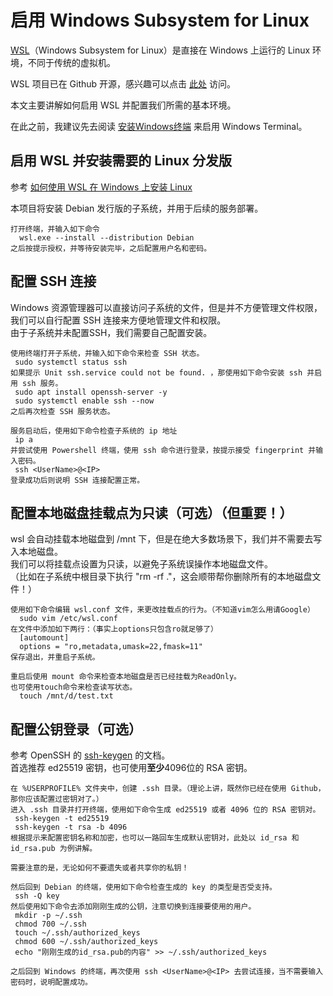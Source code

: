 # 启用 Windows Subsystem for Linux

[WSL](https://aka.ms/wsldocs)（Windows Subsystem for Linux）是直接在 Windows 上运行的 Linux 环境，不同于传统的虚拟机。  

WSL 项目已在 Github 开源，感兴趣可以点击 [此处](https://github.com/microsoft/WSL) 访问。  

本文主要讲解如何启用 WSL 并配置我们所需的基本环境。  

在此之前，我建议先去阅读 [安装Windows终端](./InstallTerminal.md) 来启用 Windows Terminal。  

## 启用 WSL 并安装需要的 Linux 分发版

参考 [如何使用&nbsp;WSL&nbsp;在&nbsp;Windows&nbsp;上安装&nbsp;Linux](https://learn.microsoft.com/zh-cn/windows/wsl/install)  

本项目将安装 Debian 发行版的子系统，并用于后续的服务部署。  

```text
打开终端，并输入如下命令
  wsl.exe --install --distribution Debian
之后按提示授权，并等待安装完毕，之后配置用户名和密码。
```

## 配置 SSH 连接

Windows 资源管理器可以直接访问子系统的文件，但是并不方便管理文件权限，我们可以自行配置 SSH 连接来方便地管理文件和权限。  
由于子系统并未配置SSH，我们需要自己配置安装。

```text
使用终端打开子系统，并输入如下命令来检查 SSH 状态。
 sudo systemctl status ssh
如果提示 Unit ssh.service could not be found. ，那使用如下命令安装 ssh 并启用 ssh 服务。
 sudo apt install openssh-server -y
 sudo systemctl enable ssh --now
之后再次检查 SSH 服务状态。

服务启动后，使用如下命令检查子系统的 ip 地址
 ip a
并尝试使用 Powershell 终端，使用 ssh 命令进行登录，按提示接受 fingerprint 并输入密码。
 ssh <UserName>@<IP>
登录成功后则说明 SSH 连接配置正常。
```

## 配置本地磁盘挂载点为只读（可选）（但重要！）

wsl 会自动挂载本地磁盘到 /mnt 下，但是在绝大多数场景下，我们并不需要去写入本地磁盘。  
我们可以将挂载点设置为只读，以避免子系统误操作本地磁盘文件。  
（比如在子系统中根目录下执行 "rm -rf ."，这会顺带帮你删除所有的本地磁盘文件！）  

```text
使用如下命令编辑 wsl.conf 文件，来更改挂载点的行为。（不知道vim怎么用请Google）
  sudo vim /etc/wsl.conf
在文件中添加如下两行：（事实上options只包含ro就足够了）
  [automount]
  options = "ro,metadata,umask=22,fmask=11"
保存退出，并重启子系统。

重启后使用 mount 命令来检查本地磁盘是否已经挂载为ReadOnly。
也可使用touch命令来检查读写状态。
  touch /mnt/d/test.txt
```  

## 配置公钥登录（可选）

参考 OpenSSH 的 [ssh-keygen](https://man.openbsd.org/ssh-keygen) 的文档。  
首选推荐 ed25519 密钥，也可使用**至少**4096位的 RSA 密钥。  

```text
在 %USERPROFILE% 文件夹中，创建 .ssh 目录。（理论上讲，既然你已经在使用 Github，那你应该配置过密钥对了。）
进入 .ssh 目录并打开终端，使用如下命令生成 ed25519 或者 4096 位的 RSA 密钥对。
 ssh-keygen -t ed25519
 ssh-keygen -t rsa -b 4096
根据提示来配置密钥名称和加密，也可以一路回车生成默认密钥对，此处以 id_rsa 和 id_rsa.pub 为例讲解。

需要注意的是，无论如何不要遗失或者共享你的私钥！

然后回到 Debian 的终端，使用如下命令检查生成的 key 的类型是否受支持。
 ssh -Q key
然后使用如下命令去添加刚刚生成的公钥，注意切换到连接要使用的用户。
 mkdir -p ~/.ssh
 chmod 700 ~/.ssh
 touch ~/.ssh/authorized_keys
 chmod 600 ~/.ssh/authorized_keys
 echo "刚刚生成的id_rsa.pub的内容" >> ~/.ssh/authorized_keys

之后回到 Windows 的终端，再次使用 ssh <UserName>@<IP> 去尝试连接，当不需要输入密码时，说明配置成功。
```
